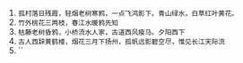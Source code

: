 1. `孤村落日残霞，轻烟老树寒鸦，一点飞鸿影下。青山绿水，白草红叶黄花。`  
1. `竹外桃花三两枝，春江水暖鸦先知`  
1. `枯藤老树昏鸦，小桥流水人家，古道西风瘦马。夕阳西下`  
1. `古人西辞黄鹤楼，烟花三月下扬州，孤帆远影碧空尽，惟见长江天际流`  
1. ``